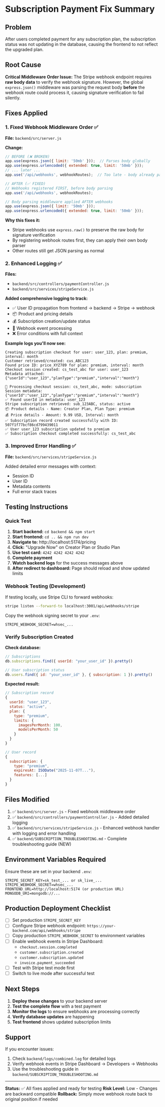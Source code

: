 # Subscription Payment Fix Summary

## Problem
After users completed payment for any subscription plan, the subscription status was not updating in the database, causing the frontend to not reflect the upgraded plan.

## Root Cause
**Critical Middleware Order Issue:** The Stripe webhook endpoint requires **raw body data** to verify the webhook signature. However, the global `express.json()` middleware was parsing the request body **before** the webhook route could process it, causing signature verification to fail silently.

## Fixes Applied

### 1. **Fixed Webhook Middleware Order** ✅
**File:** `backend/src/server.js`

**Change:**
```javascript
// BEFORE (❌ BROKEN)
app.use(express.json({ limit: '50mb' }));  // Parses body globally
app.use(express.urlencoded({ extended: true, limit: '50mb' }));
// ... later ...
app.use('/api/webhooks', webhookRoutes);  // Too late - body already parsed!

// AFTER (✅ FIXED)
// Webhooks registered FIRST, before body parsing
app.use('/api/webhooks', webhookRoutes);

// Body parsing middleware applied AFTER webhooks
app.use(express.json({ limit: '50mb' }));
app.use(express.urlencoded({ extended: true, limit: '50mb' }));
```

**Why this fixes it:**
- Stripe webhooks use `express.raw()` to preserve the raw body for signature verification
- By registering webhook routes first, they can apply their own body parser
- Other routes still get JSON parsing as normal

### 2. **Enhanced Logging** ✅
**Files:** 
- `backend/src/controllers/paymentController.js`
- `backend/src/services/stripeService.js`

**Added comprehensive logging to track:**
- ✅ User ID propagation from frontend → backend → Stripe → webhook
- 📦 Product and pricing details
- 💰 Subscription creation/update status
- 🔔 Webhook event processing
- ❌ Error conditions with full context

**Example logs you'll now see:**
```
Creating subscription checkout for user: user_123, plan: premium, interval: month
Customer retrieved/created: cus_ABC123
Found price ID: price_XYZ789 for plan: premium, interval: month
Checkout session created: cs_test_abc for user: user_123
Metadata attached: {"userId":"user_123","planType":"premium","interval":"month"}

🔔 Processing checkout session: cs_test_abc, mode: subscription
Session metadata: {"userId":"user_123","planType":"premium","interval":"month"}
✅ Found userId in metadata: user_123
Stripe subscription retrieved: sub_123ABC, status: active
📦 Product details - Name: Creator Plan, Plan Type: premium
💰 Price details - Amount: 9.99 USD, Interval: month
✅ Subscription record created successfully with ID: 507f1f77bcf86cd799439011
✅ User user_123 subscription updated to premium
✅ Subscription checkout completed successfully: cs_test_abc
```

### 3. **Improved Error Handling** ✅
**File:** `backend/src/services/stripeService.js`

Added detailed error messages with context:
- Session ID
- User ID
- Metadata contents
- Full error stack traces

## Testing Instructions

### Quick Test
1. **Start backend:** `cd backend && npm start`
2. **Start frontend:** `cd .. && npm run dev`
3. **Navigate to:** http://localhost:5174/pricing
4. **Click:** "Upgrade Now" on Creator Plan or Studio Plan
5. **Use test card:** `4242 4242 4242 4242`
6. **Complete payment**
7. **Watch backend logs** for the success messages above
8. **After redirect to dashboard:** Page should reload and show updated limits

### Webhook Testing (Development)
If testing locally, use Stripe CLI to forward webhooks:
```bash
stripe listen --forward-to localhost:3001/api/webhooks/stripe
```
Copy the webhook signing secret to your `.env`:
```
STRIPE_WEBHOOK_SECRET=whsec_...
```

### Verify Subscription Created
**Check database:**
```javascript
// Subscriptions
db.subscriptions.find({ userId: "your_user_id" }).pretty()

// User subscription status
db.users.find({ id: "your_user_id" }, { subscription: 1 }).pretty()
```

**Expected result:**
```javascript
// Subscription record
{
  userId: "user_123",
  status: "active",
  plan: {
    type: "premium",
    limits: {
      imagesPerMonth: 100,
      modelsPerMonth: 50
    }
  }
}

// User record
{
  subscription: {
    type: "premium",
    expiresAt: ISODate("2025-11-07T..."),
    features: [...]
  }
}
```

## Files Modified
1. ✅ `backend/src/server.js` - Fixed webhook middleware order
2. ✅ `backend/src/controllers/paymentController.js` - Added detailed logging
3. ✅ `backend/src/services/stripeService.js` - Enhanced webhook handler with logging and error handling
4. ✅ `backend/SUBSCRIPTION_TROUBLESHOOTING.md` - Complete troubleshooting guide (NEW)

## Environment Variables Required
Ensure these are set in your backend `.env`:
```
STRIPE_SECRET_KEY=sk_test_... or sk_live_...
STRIPE_WEBHOOK_SECRET=whsec_...
FRONTEND_URL=http://localhost:5174 (or production URL)
MONGODB_URI=mongodb://...
```

## Production Deployment Checklist
- [ ] Set production `STRIPE_SECRET_KEY`
- [ ] Configure Stripe webhook endpoint: `https://your-backend.com/api/webhooks/stripe`
- [ ] Copy production `STRIPE_WEBHOOK_SECRET` to environment variables
- [ ] Enable webhook events in Stripe Dashboard:
  - `checkout.session.completed`
  - `customer.subscription.created`
  - `customer.subscription.updated`
  - `invoice.payment_succeeded`
- [ ] Test with Stripe test mode first
- [ ] Switch to live mode after successful test

## Next Steps
1. **Deploy these changes** to your backend server
2. **Test the complete flow** with a test payment
3. **Monitor the logs** to ensure webhooks are processing correctly
4. **Verify database updates** are happening
5. **Test frontend** shows updated subscription limits

## Support
If you encounter issues:
1. Check `backend/logs/combined.log` for detailed logs
2. Verify webhook events in Stripe Dashboard → Developers → Webhooks
3. Use the troubleshooting guide in `backend/SUBSCRIPTION_TROUBLESHOOTING.md`

---

**Status:** ✅ All fixes applied and ready for testing
**Risk Level:** Low - Changes are backward compatible
**Rollback:** Simply move webhook route back to original position if needed

